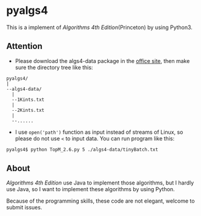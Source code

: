 # pyalgs4
This is a implement of *Algorithms 4th Edition*(Princeton) by using Python3.
## Attention
- Please download the algs4-data package in the [office site](http://algs4.cs.princeton.edu/code/), then make sure the directory tree like this:

```
pyalgs4/
|
--algs4-data/
  |
  --1Kints.txt
  |
  --2Kints.txt
  |
  --......
```

- I use ```open('path')``` function as input instead of streams of Linux, so please do not use ```<```  to input data.
   You can run program like this:
```bash
pyalgs4$ python TopM_2.6.py 5 ./algs4-data/tinyBatch.txt
```

## About
*Algorithms 4th Edition* use Java to implement those algorithms, but I hardly use Java, so I want to implement these algorithms by using Python.

Because of the programming skills, these code are not elegant, welcome to submit issues.
